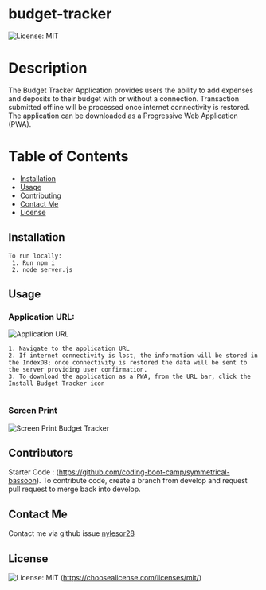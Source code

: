 # budget-tracker
  ![License: MIT](https://img.shields.io/badge/License-MIT-yellow.svg)

# Description
The Budget Tracker Application provides users the ability to add expenses and deposits to their budget with or without a connection. Transaction submitted offline will be processed once internet connectivity is restored. The application can be downloaded as a Progressive Web Application (PWA). 

# Table of Contents 
* [Installation](#installation)
* [Usage](#usage)
* [Contributing](#​contributors)
* [Contact Me](#contact-me)
* [License](#license)


## Installation
```
To run locally:
 1. Run npm i 
 2. node server.js
```

## Usage

### ​Application URL:  
![Application URL](https://nylesor28-budget-tracker.herokuapp.com/)

```
1. Navigate to the application URL
2. If internet connectivity is lost, the information will be stored in the IndexDB; once connectivity is restored the data will be sent to the server providing user confirmation.
3. To download the application as a PWA, from the URL bar, click the Install Budget Tracker icon


```
### Screen Print
![Screen Print Budget Tracker](/assets/images/budget_tracker_screenprint.jpg)


## ​Contributors
Starter Code : (https://github.com/coding-boot-camp/symmetrical-bassoon). 
To contribute code, create a branch from develop and request pull request to merge back into develop. 

## Contact Me
 Contact me via github issue [nylesor28](https://github.com/nylesor28) 
 
 ## License
   ![License: MIT](https://img.shields.io/badge/License-MIT-yellow.svg)
    (https://choosealicense.com/licenses/mit/)


